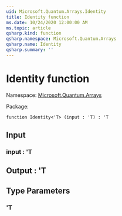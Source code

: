 ```yaml
---
uid: Microsoft.Quantum.Arrays.Identity
title: Identity function
ms.date: 10/24/2020 12:00:00 AM
ms.topic: article
qsharp.kind: function
qsharp.namespace: Microsoft.Quantum.Arrays
qsharp.name: Identity
qsharp.summary: ''
---
```


# Identity function

Namespace: [Microsoft.Quantum.Arrays](xref:Microsoft.Quantum.Arrays)

Package: [](https://nuget.org/packages/)




```qsharp
function Identity<'T> (input : 'T) : 'T
```


## Input

### input : 'T





## Output : 'T



## Type Parameters

### 'T

